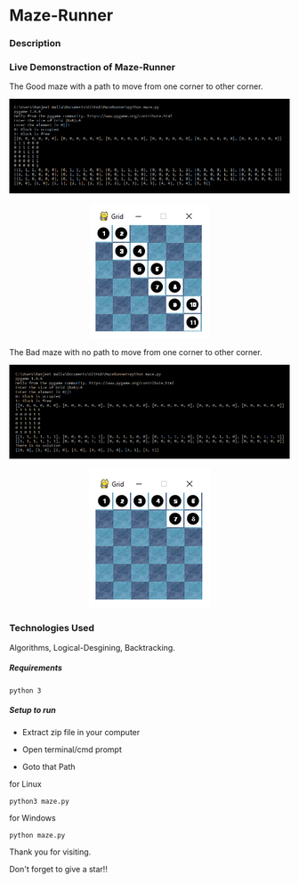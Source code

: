 # Maze-Runner

### Description

### Live Demonstraction of Maze-Runner
The Good maze with a path to move from one corner to other corner.
<p align="center">
  <img src="https://github.com/RANJEET16520/MazeRunner/blob/master/Images/Good_Input.png"/>
</p>
<p align="center">
  <img src="https://github.com/RANJEET16520/MazeRunner/blob/master/Images/Good_Grid.png"/>
</p>

The Bad maze with no path to move from one corner to other corner.
<p align="center">
  <img src="https://github.com/RANJEET16520/MazeRunner/blob/master/Images/Bad_Input.png"/>
</p>
<p align="center">
  <img src="https://github.com/RANJEET16520/MazeRunner/blob/master/Images/Bad_Grid.png"/>
</p>


### Technologies Used
Algorithms, Logical-Desgining, Backtracking.

##### Requirements
```
python 3
```

##### Setup to run

+ Extract zip file in your computer

+ Open terminal/cmd prompt

+ Goto that Path

for Linux
```
python3 maze.py
```
for Windows
```
python maze.py
```

Thank you for visiting.

Don't forget to give a star!!


